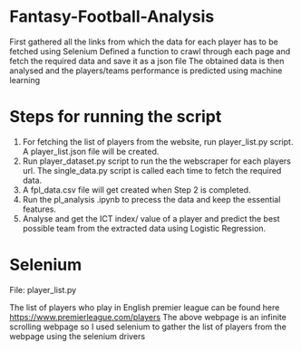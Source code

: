 # Fantasy-Football-Analysis

  First gathered all the links from which the data for each player has to be fetched using Selenium
  Defined a function to crawl through each page and fetch the required data and save it as a json file
  The obtained data is then analysed and the players/teams performance is predicted using machine learning


# Steps for running the script

  1. For fetching the list of players from the website, run player_list.py script. A player_list.json file will be created.
  2. Run player_dataset.py script to run the the webscraper for each players url. The single_data.py script is called each time 
  to fetch the required data.
  3. A fpl_data.csv file will get created when Step 2 is completed.
  4. Run the pl_analysis .ipynb to precess the data and keep the essential features.
  5. Analyse and get the ICT index/ value of a player and predict the best possible team from the extracted data using 
  Logistic Regression.


# Selenium
File: player_list.py

  The list of players who play in English premier league can be found here https://www.premierleague.com/players
  The above webpage is an infinite scrolling webpage so I used selenium to gather the list of players from the webpage using the
  selenium drivers
  
